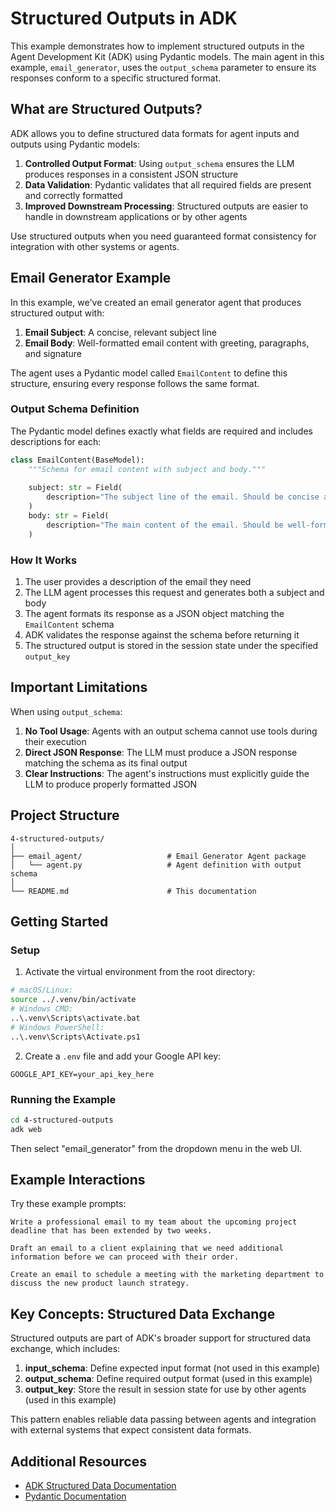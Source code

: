 # Structured Outputs in ADK

This example demonstrates how to implement structured outputs in the Agent Development Kit (ADK) using Pydantic models. The main agent in this example, `email_generator`, uses the `output_schema` parameter to ensure its responses conform to a specific structured format.

## What are Structured Outputs?

ADK allows you to define structured data formats for agent inputs and outputs using Pydantic models:

1. **Controlled Output Format**: Using `output_schema` ensures the LLM produces responses in a consistent JSON structure
2. **Data Validation**: Pydantic validates that all required fields are present and correctly formatted
3. **Improved Downstream Processing**: Structured outputs are easier to handle in downstream applications or by other agents

Use structured outputs when you need guaranteed format consistency for integration with other systems or agents.

## Email Generator Example

In this example, we've created an email generator agent that produces structured output with:

1. **Email Subject**: A concise, relevant subject line
2. **Email Body**: Well-formatted email content with greeting, paragraphs, and signature

The agent uses a Pydantic model called `EmailContent` to define this structure, ensuring every response follows the same format.

### Output Schema Definition

The Pydantic model defines exactly what fields are required and includes descriptions for each:

```python
class EmailContent(BaseModel):
    """Schema for email content with subject and body."""
    
    subject: str = Field(
        description="The subject line of the email. Should be concise and descriptive."
    )
    body: str = Field(
        description="The main content of the email. Should be well-formatted with proper greeting, paragraphs, and signature."
    )
```

### How It Works

1. The user provides a description of the email they need
2. The LLM agent processes this request and generates both a subject and body
3. The agent formats its response as a JSON object matching the `EmailContent` schema
4. ADK validates the response against the schema before returning it
5. The structured output is stored in the session state under the specified `output_key`

## Important Limitations

When using `output_schema`:

1. **No Tool Usage**: Agents with an output schema cannot use tools during their execution
2. **Direct JSON Response**: The LLM must produce a JSON response matching the schema as its final output
3. **Clear Instructions**: The agent's instructions must explicitly guide the LLM to produce properly formatted JSON

## Project Structure

```text
4-structured-outputs/
│
├── email_agent/                   # Email Generator Agent package
│   └── agent.py                   # Agent definition with output schema
│
└── README.md                      # This documentation
```

## Getting Started

### Setup

1. Activate the virtual environment from the root directory:

```bash
# macOS/Linux:
source ../.venv/bin/activate
# Windows CMD:
..\.venv\Scripts\activate.bat
# Windows PowerShell:
..\.venv\Scripts\Activate.ps1
```

2. Create a `.env` file and add your Google API key:

```
GOOGLE_API_KEY=your_api_key_here
```

### Running the Example

```bash
cd 4-structured-outputs
adk web
```

Then select "email_generator" from the dropdown menu in the web UI.

## Example Interactions

Try these example prompts:

```text
Write a professional email to my team about the upcoming project deadline that has been extended by two weeks.
```

```text
Draft an email to a client explaining that we need additional information before we can proceed with their order.
```

```text
Create an email to schedule a meeting with the marketing department to discuss the new product launch strategy.
```

## Key Concepts: Structured Data Exchange

Structured outputs are part of ADK's broader support for structured data exchange, which includes:

1. **input_schema**: Define expected input format (not used in this example)
2. **output_schema**: Define required output format (used in this example)
3. **output_key**: Store the result in session state for use by other agents (used in this example)

This pattern enables reliable data passing between agents and integration with external systems that expect consistent data formats.

## Additional Resources

- [ADK Structured Data Documentation](https://google.github.io/adk-docs/agents/llm-agents/#structuring-data-input_schema-output_schema-output_key)
- [Pydantic Documentation](https://docs.pydantic.dev/latest/)
